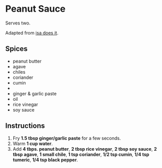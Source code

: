# Peanut Sauce

Serves two.

Adapted from [isa does it](https://www.goodreads.com/book/show/17333291-isa-does-it).

## Spices

- peanut butter
- agave
- chiles
- coriander
- cumin
- 
- ginger & garlic paste
- oil
- rice vinegar
- soy sauce

## Instructions

1. Fry **1.5 tbsp ginger/garlic paste** for a few seconds.
2. Warm **1 cup water**.
3. Add **4 tbps. peanut butter**,
   **2 tbsp rice vinegar**, **2 tbsp soy sauce**, **2 tbsp agave**,
   **1 small chile**, **1 tsp coriander**, **1/2 tsp cumin**,
   **1/4 tsp tumeric**, **1/4 tsp black pepper**.
